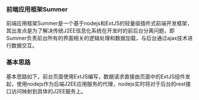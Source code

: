 ### 前端应用框架Summer
前端应用框架Summer是一个基于nodejs和ExtJS的轻量级插件式前端开发框架，其出发点是为了解决传统J2EE信息化系统在开发时的前后台分离问题，即Summer负责前台所有的界面相关的逻辑处理和数据加载，与后台通过ajax技术进行数据交互。

### 基本思路
基本思路如下，前台页面使用ExtJS编写，数据请求直接由页面中的ExtJS组件发起，使用nodejs作为后端J2EE应用服务的代理，nodejs实时将对于后台的rest接口访问映射到具体的J2EE服务上。